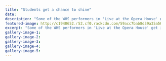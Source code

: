 ```yaml
---
title: "Students get a chance to shine"
date: 
description: "Some of the WHS performers in 'Live at the Opera House' get in the mood for the show. Colin Hedivan and Jeanette Jones complete the picture..."
featured-image: http://c1940652.r52.cf0.rackcdn.com/59acc7bab8d39a35a50005a2/student-photo-WU-Midweek-30-Aug.jpg
excerpt: "Some of the WHS performers in 'Live at the Opera House' get in the mood for the show. Colin Hedivan and Jeanette Jones complete the picture."
gallery-image-1: 
gallery-image-2: 
gallery-image-3: 
gallery-image-4: 
gallery-image-5: 
---
```

